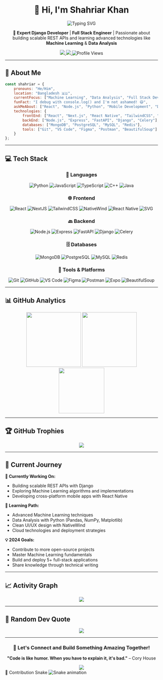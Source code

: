 <div align="center">

# 👋 Hi, I'm Shahriar Khan

<img src="https://readme-typing-svg.herokuapp.com?font=Fira+Code&size=22&duration=3000&pause=1000&color=00D9FF&center=true&vCenter=true&width=600&lines=Software+Developer;Expert+Django+Developer;Full+Stack+Engineer;Machine+Learning+Enthusiast;Building+Scalable+REST+APIs" alt="Typing SVG" />

🚀 **Expert Django Developer** | **Full Stack Engineer** | Passionate about building scalable REST APIs and learning advanced technologies like **Machine Learning** & **Data Analysis**

<p>
  <a href="https://www.linkedin.com/in/shahriar-khan-822923222/" target="_blank">
    <img src="https://img.shields.io/badge/LinkedIn-0077B5?style=for-the-badge&logo=linkedin&logoColor=white" />
  </a>
  <a href="https://facebook.com/mysterious.shahriar" target="_blank">
    <img src="https://img.shields.io/badge/Facebook-1877F2?style=for-the-badge&logo=facebook&logoColor=white" />
  </a>
  <img src="https://komarev.com/ghpvc/?username=Shahriarrrrr&style=for-the-badge&color=blueviolet" alt="Profile Views" />
</p>

</div>

---

## 🚀 About Me

```javascript
const shahriar = {
    pronouns: "He/Him",
    location: "Bangladesh 🇧🇩",
    currentFocus: ["Machine Learning", "Data Analysis", "Full Stack Development", "Scalable REST APIs with Django"],
    funFact: "I debug with console.log() and I'm not ashamed! 😄",
    askMeAbout: ["React", "Node.js", "Python", "Mobile Development", "Django"],
    technologies: {
        frontEnd: ["React", "Next.js", "React Native", "TailwindCSS", "SVG"],
        backEnd: ["Node.js", "Express", "FastAPI", "Django", "Celery"],
        databases: ["MongoDB", "PostgreSQL", "MySQL", "Redis"],
        tools: ["Git", "VS Code", "Figma", "Postman", "BeautifulSoup"]
    }
};
```

---

## 💻 Tech Stack

<div align="center">

### 🧠 Languages
![Python](https://img.shields.io/badge/python-3670A0?style=for-the-badge&logo=python&logoColor=ffdd54)
![JavaScript](https://img.shields.io/badge/javascript-%23323330.svg?style=for-the-badge&logo=javascript&logoColor=%23F7DF1E)
![TypeScript](https://img.shields.io/badge/typescript-007acc?style=for-the-badge&logo=typescript&logoColor=white)
![C++](https://img.shields.io/badge/c++-%2300599C.svg?style=for-the-badge&logo=c%2B%2B&logoColor=white)
![Java](https://img.shields.io/badge/java-%23ED8B00.svg?style=for-the-badge&logo=openjdk&logoColor=white)

### 🌐 Frontend
![React](https://img.shields.io/badge/react-%2320232a.svg?style=for-the-badge&logo=react&logoColor=%2361DAFB)
![NextJS](https://img.shields.io/badge/next.js-000?style=for-the-badge&logo=nextdotjs&logoColor=white)
![TailwindCSS](https://img.shields.io/badge/tailwindcss-%2338B2AC.svg?style=for-the-badge&logo=tailwind-css&logoColor=white)
![NativeWind](https://img.shields.io/badge/nativewind-06B6D4?style=for-the-badge&logo=tailwind-css&logoColor=white)
![React Native](https://img.shields.io/badge/react_native-20232A?style=for-the-badge&logo=react&logoColor=61DAFB)
![SVG](https://img.shields.io/badge/SVG-FFB13B?style=for-the-badge&logo=svg&logoColor=000000)

### 🔙 Backend
![Node.js](https://img.shields.io/badge/node.js-339933?style=for-the-badge&logo=nodedotjs&logoColor=white)
![Express](https://img.shields.io/badge/express.js-000000?style=for-the-badge&logo=express&logoColor=white)
![FastAPI](https://img.shields.io/badge/fastapi-%2300C7B7.svg?style=for-the-badge&logo=fastapi&logoColor=white)
![Django](https://img.shields.io/badge/django-%23092E20.svg?style=for-the-badge&logo=django&logoColor=white)
![Celery](https://img.shields.io/badge/celery-37814A?style=for-the-badge&logo=celery&logoColor=white)

### 🗄️ Databases
![MongoDB](https://img.shields.io/badge/mongodb-%2347A248.svg?style=for-the-badge&logo=mongodb&logoColor=white)
![PostgreSQL](https://img.shields.io/badge/postgresql-%23316192.svg?style=for-the-badge&logo=postgresql&logoColor=white)
![MySQL](https://img.shields.io/badge/mysql-4479A1.svg?style=for-the-badge&logo=mysql&logoColor=white)
![Redis](https://img.shields.io/badge/redis-%23DC382D.svg?style=for-the-badge&logo=redis&logoColor=white)

### 🧰 Tools & Platforms
![Git](https://img.shields.io/badge/git-%23F05033.svg?style=for-the-badge&logo=git&logoColor=white)
![GitHub](https://img.shields.io/badge/github-%23121011.svg?style=for-the-badge&logo=github&logoColor=white)
![VS Code](https://img.shields.io/badge/VSCode-007ACC?style=for-the-badge&logo=visual-studio-code&logoColor=white)
![Figma](https://img.shields.io/badge/figma-%23F24E1E.svg?style=for-the-badge&logo=figma&logoColor=white)
![Postman](https://img.shields.io/badge/postman-FF6C37?style=for-the-badge&logo=postman&logoColor=white)
![Expo](https://img.shields.io/badge/expo-000020?style=for-the-badge&logo=expo&logoColor=white)
![BeautifulSoup](https://img.shields.io/badge/BeautifulSoup-4B8BBE?style=for-the-badge&logo=python&logoColor=white)

</div>

---

## 📊 GitHub Analytics

<div align="center">
  <img height="180em" src="https://github-readme-stats.vercel.app/api?username=Shahriarrrrr&show_icons=true&theme=tokyonight&include_all_commits=true&count_private=true"/>
  <img height="180em" src="https://github-readme-streak-stats.herokuapp.com/?user=Shahriarrrrr&theme=tokyonight"/>
</div>

<div align="center">
  <img height="150em" src="https://github-readme-stats.vercel.app/api/top-langs/?username=Shahriarrrrr&layout=compact&theme=tokyonight&langs_count=8"/>
</div>

---

## 🏆 GitHub Trophies
<div align="center">
  <img src="https://github-profile-trophy.vercel.app/?username=Shahriarrrrr&theme=tokyonight&no-frame=true&no-bg=false&margin-w=4&row=1" />
</div>

---

## 🎯 Current Journey

**🔭 Currently Working On:**
- Building scalable REST APIs with Django
- Exploring Machine Learning algorithms and implementations
- Developing cross-platform mobile apps with React Native

**🌱 Learning Path:**
- Advanced Machine Learning techniques
- Data Analysis with Python (Pandas, NumPy, Matplotlib)
- Clean UI/UX design with NativeWind
- Cloud technologies and deployment strategies

**💡 2024 Goals:**
- Contribute to more open-source projects
- Master Machine Learning fundamentals
- Build and deploy 5+ full-stack applications
- Share knowledge through technical writing

---

## 📈 Activity Graph
<div align="center">
  <img src="https://github-readme-activity-graph.vercel.app/graph?username=Shahriarrrrr&theme=tokyo-night&bg_color=1a1b27&color=70a5fd&line=bf91f3&point=38bdae&area=true&hide_border=true" />
</div>

---

## 💬 Random Dev Quote
<div align="center">
  <img src="https://quotes-github-readme.vercel.app/api?type=horizontal&theme=tokyonight" />
</div>

---

<div align="center">

### 🤝 Let's Connect and Build Something Amazing Together!

**"Code is like humor. When you have to explain it, it's bad."** – Cory House

<img src="https://capsule-render.vercel.app/api?type=waving&color=gradient&height=100&section=footer" />

</div>
🐍 Contribution Snake

  <picture>
    <source media="(prefers-color-scheme: dark)" srcset="https://raw.githubusercontent.com/Shahriarrrrr/Shahriarrrrr/main/dist/github-snake-dark.svg">
    <source media="(prefers-color-scheme: light)" srcset="https://raw.githubusercontent.com/Shahriarrrrr/Shahriarrrrr/main/dist/github-snake.svg">
    <img alt="Snake animation" src="https://raw.githubusercontent.com/Shahriarrrrr/Shahriarrrrr/main/dist/github-snake.svg">
  </picture>
